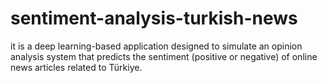 # sentiment-analysis-turkish-news
it is a deep learning-based application designed to simulate an opinion analysis system that predicts the sentiment (positive or negative) of online news articles related to Türkiye. 
